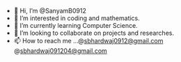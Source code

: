 - 👋 Hi, I’m @SanyamB0912
- 👀 I’m interested in coding and mathematics. 
- 🌱 I’m currently learning Computer Science.
- 💞️ I’m looking to collaborate on projects and researches.
- 📫 How to reach me ...@sbhardwaj0912@gmail.com 
                        @sbhardwaj091204@gmail.com 

<!---
SanyamB0912/SanyamB0912 is a ✨ special ✨ repository because its `README.md` (this file) appears on your GitHub profile.
You can click the Preview link to take a look at your changes.
--->
